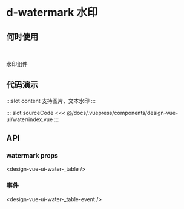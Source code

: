 # d-watermark 水印

## 何时使用

<br/>

水印组件

## 代码演示
<tag text="基本">
<design-vue-ui-water-index />

:::slot content
支持图片、文本水印
:::

::: slot sourceCode
<<< @/docs/.vuepress/components/design-vue-ui/water/index.vue
:::

</tag>

## API

### watermark props

<design-vue-ui-water-_table />

### 事件

<design-vue-ui-water-_table-event />